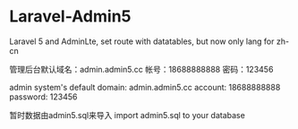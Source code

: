 # Laravel-Admin5
Laravel 5 and AdminLte, set route with datatables, but now only lang for zh-cn


管理后台默认域名：admin.admin5.cc
帐号：18688888888
密码：123456


admin system's default domain: admin.admin5.cc
account: 18688888888
password: 123456


暂时数据由admin5.sql来导入
import admin5.sql to your database
